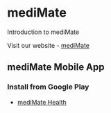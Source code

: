 # mediMate
Introduction to mediMate

Visit our website - [mediMate](https://www.medimate.health)

## mediMate Mobile App

### Install from Google Play
- [mediMate Health](https://play.google.com/store/apps/details?id=care.medimate.health)
